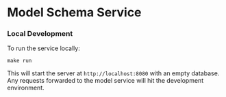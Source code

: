 # Model Schema Service

### Local Development

To run the service locally:

```
make run
```

This will start the server at `http://localhost:8080` with an empty database. 
Any requests forwarded to the model service will hit the development environment.
